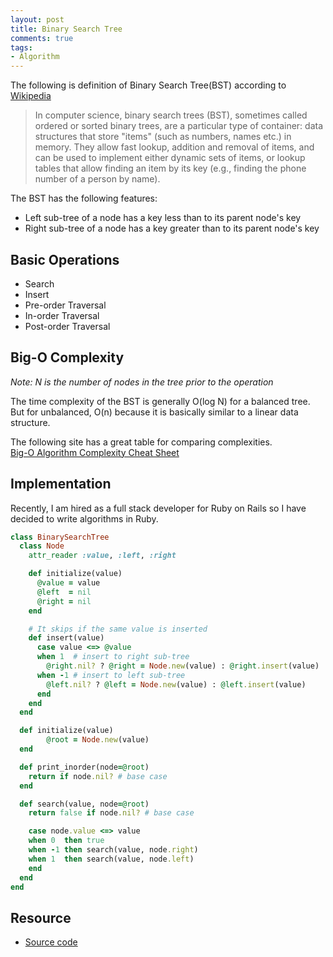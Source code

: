 ```yaml
---
layout: post
title: Binary Search Tree
comments: true
tags:
- Algorithm
---
```


The following is definition of Binary Search Tree(BST) according to [Wikipedia](https://en.wikipedia.org/wiki/Binary_search_tree)

> In computer science, binary search trees (BST), sometimes called ordered or sorted binary trees, are a particular type of container: data structures that store "items" (such as numbers, names etc.) in memory. They allow fast lookup, addition and removal of items, and can be used to implement either dynamic sets of items, or lookup tables that allow finding an item by its key (e.g., finding the phone number of a person by name).

The BST has the following features:
- Left sub-tree of a node has a key less than to its parent node's key
- Right sub-tree of a node has a key greater than to its parent node's key

## **Basic Operations**
- Search
- Insert
- Pre-order Traversal
- In-order Traversal
- Post-order Traversal

## **Big-O Complexity**
*Note: N is the number of nodes in the tree prior to the operation*

The time complexity of the BST is generally O(log N) for a balanced tree. But for unbalanced, O(n) because it is basically similar to a linear data structure. 

The following site has a great table for comparing complexities. <br/>
[Big-O Algorithm Complexity Cheat Sheet](http://bigocheatsheet.com/)

## **Implementation**

Recently, I am hired as a full stack developer for Ruby on Rails so I have decided to write algorithms in Ruby.

```ruby
class BinarySearchTree
  class Node
    attr_reader :value, :left, :right

    def initialize(value)
      @value = value
      @left  = nil
      @right = nil
    end

    # It skips if the same value is inserted
    def insert(value)
      case value <=> @value
      when 1  # insert to right sub-tree
        @right.nil? ? @right = Node.new(value) : @right.insert(value)
      when -1 # insert to left sub-tree
        @left.nil? ? @left = Node.new(value) : @left.insert(value)
      end
    end
  end

  def initialize(value)
		@root = Node.new(value)
  end

  def print_inorder(node=@root)
    return if node.nil? # base case
  end

  def search(value, node=@root)
    return false if node.nil? # base case

    case node.value <=> value
    when 0  then true
    when -1 then search(value, node.right)
    when 1  then search(value, node.left)
    end
  end
end
```

## Resource
* [Source code](https://github.com/hodoolee/ruby-algorithms) 